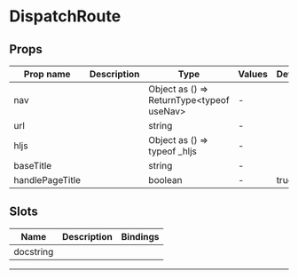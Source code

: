 # DispatchRoute

## Props

| Prop name       | Description | Type                                               | Values | Default |
| --------------- | ----------- | -------------------------------------------------- | ------ | ------- |
| nav             |             | Object as () =&gt; ReturnType&lt;typeof useNav&gt; | -      |         |
| url             |             | string                                             | -      |         |
| hljs            |             | Object as () =&gt; typeof \_hljs                   | -      |         |
| baseTitle       |             | string                                             | -      |         |
| handlePageTitle |             | boolean                                            | -      | true    |

## Slots

| Name      | Description | Bindings |
| --------- | ----------- | -------- |
| docstring |             |          |

---
